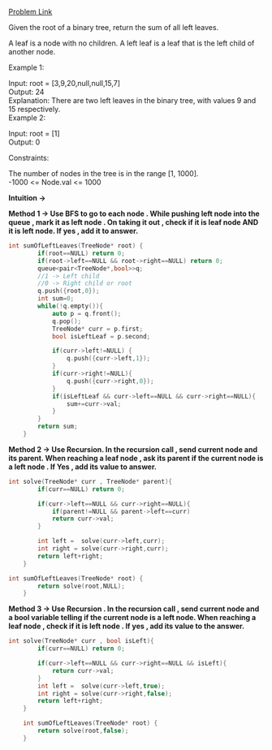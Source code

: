[Problem Link](https://leetcode.com/problems/sum-of-left-leaves/description/?envType=daily-question&envId=2024-04-14)<br>

Given the root of a binary tree, return the sum of all left leaves.

A leaf is a node with no children. A left leaf is a leaf that is the left child of another node.<br>

 

Example 1:<br>


Input: root = [3,9,20,null,null,15,7]<br>
Output: 24<br>
Explanation: There are two left leaves in the binary tree, with values 9 and 15 respectively.<br>
Example 2:<br>

Input: root = [1]<br>
Output: 0<br>
 

Constraints:<br>

The number of nodes in the tree is in the range [1, 1000].<br>
-1000 <= Node.val <= 1000<br>

__Intuition ->__<br>

__Method 1 -> Use BFS to go to each node . While pushing left node into the queue , mark it as left node . On taking it out , check if it is leaf node AND it is left node. If yes , add it to answer.__

```C++
int sumOfLeftLeaves(TreeNode* root) {
        if(root==NULL) return 0;
        if(root->left==NULL && root->right==NULL) return 0;
        queue<pair<TreeNode*,bool>>q;
        //1 -> Left child
        //0 -> Right child or root
        q.push({root,0});
        int sum=0;
        while(!q.empty()){
            auto p = q.front();
            q.pop();
            TreeNode* curr = p.first;
            bool isLeftLeaf = p.second;

            if(curr->left!=NULL) {
                q.push({curr->left,1});
            }
            if(curr->right!=NULL){
                q.push({curr->right,0});
            }
            if(isLeftLeaf && curr->left==NULL && curr->right==NULL){
                sum+=curr->val;
            }
        }
        return sum;
    }
```

__Method 2 -> Use Recursion. In the recursion call , send current node and its parent. When reaching a leaf node , ask its parent if the current node is a left node . If Yes , add its value to answer.__

```C++
int solve(TreeNode* curr , TreeNode* parent){
        if(curr==NULL) return 0;

        if(curr->left==NULL && curr->right==NULL){
            if(parent!=NULL && parent->left==curr)
            return curr->val;
        }

        int left =  solve(curr->left,curr);
        int right = solve(curr->right,curr);
        return left+right;
    }

int sumOfLeftLeaves(TreeNode* root) {
        return solve(root,NULL);
    }

```

__Method 3 -> Use Recursion . In the recursion call , send current node and a bool variable telling if the current node is a left node. When reaching a leaf node ,  check if it is left node . If yes , add its value to the answer.__

```C++
int solve(TreeNode* curr , bool isLeft){
        if(curr==NULL) return 0;

        if(curr->left==NULL && curr->right==NULL && isLeft){
            return curr->val;
        }
        int left =  solve(curr->left,true);
        int right = solve(curr->right,false);
        return left+right;
    }

    int sumOfLeftLeaves(TreeNode* root) {
        return solve(root,false);
    }
```
